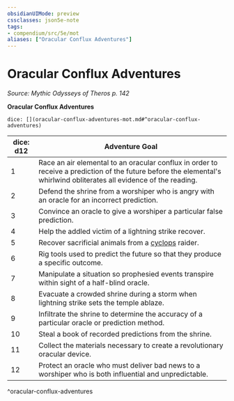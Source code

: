```yaml
---
obsidianUIMode: preview
cssclasses: json5e-note
tags:
- compendium/src/5e/mot
aliases: ["Oracular Conflux Adventures"]
---
```

# Oracular Conflux Adventures
*Source: Mythic Odysseys of Theros p. 142* 

**Oracular Conflux Adventures**

`dice: [](oracular-conflux-adventures-mot.md#^oracular-conflux-adventures)`

| dice: d12 | Adventure Goal |
|-----------|----------------|
| 1 | Race an air elemental to an oracular conflux in order to receive a prediction of the future before the elemental's whirlwind obliterates all evidence of the reading. |
| 2 | Defend the shrine from a worshiper who is angry with an oracle for an incorrect prediction. |
| 3 | Convince an oracle to give a worshiper a particular false prediction. |
| 4 | Help the addled victim of a lightning strike recover. |
| 5 | Recover sacrificial animals from a [cyclops](2-Mechanics/CLI/bestiary/giant/cyclops.md) raider. |
| 6 | Rig tools used to predict the future so that they produce a specific outcome. |
| 7 | Manipulate a situation so prophesied events transpire within sight of a half-blind oracle. |
| 8 | Evacuate a crowded shrine during a storm when lightning strike sets the temple ablaze. |
| 9 | Infiltrate the shrine to determine the accuracy of a particular oracle or prediction method. |
| 10 | Steal a book of recorded predictions from the shrine. |
| 11 | Collect the materials necessary to create a revolutionary oracular device. |
| 12 | Protect an oracle who must deliver bad news to a worshiper who is both influential and unpredictable. |
^oracular-conflux-adventures
